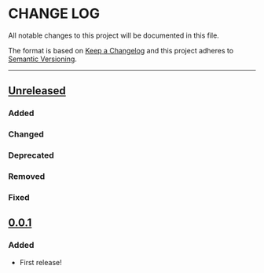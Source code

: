 # CHANGE LOG
All notable changes to this project will be documented in this file.

The format is based on [Keep a Changelog](http://keepachangelog.com/)
and this project adheres to [Semantic Versioning](http://semver.org/).

----
## [Unreleased]

### Added

### Changed

### Deprecated

### Removed

### Fixed

## [0.0.1]

### Added

* First release!

<!-- Releases -->
[Unreleased]: https://github.com/cucumber/common/compare/suggest/v0.0.1...main
[0.0.1]:      https://github.com/cucumber/common/tree/suggest/v0.0.1

<!-- Contributors in alphabetical order -->
[aslakhellesoy]:    https://github.com/aslakhellesoy
